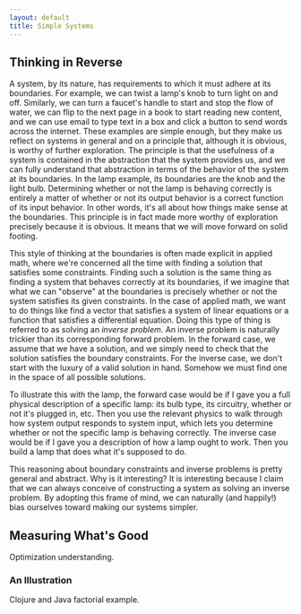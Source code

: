 ```yaml
---
layout: default
title: Simple Systems
---
```


<h2> Thinking in Reverse </h2>
A system, by its nature, has requirements to which it must adhere at its boundaries. 
For example, we can twist a lamp's knob to turn light on and off.
Similarly, we can turn a faucet's handle to start and stop the flow of water,
we can flip to the next page in a book to start reading new content, and we can use 
email to type text in a box and click a button to send words across the
internet. These examples are simple enough, but they make us reflect on systems
in general and on a principle that, although it is obvious, is worthy of further
exploration. The principle is that the usefulness of a system
is contained in the abstraction that the system provides us, and we can fully understand
that abstraction in terms of the behavior of the system at its boundaries. 
In the lamp example, its boundaries are the knob and the light bulb. Determining whether
or not the lamp is behaving correctly is entirely a matter of whether or not its 
output behavior is a correct function of its input behavior. In other words, it's all 
about how things make sense at the boundaries. This principle is in fact made more worthy
of exploration precisely because it is obvious. It means that we will move forward
on solid footing. 

This style of thinking at the boundaries is often made explicit in applied math, where
we're concerned all the time with finding a solution that satisfies some constraints. 
Finding such a solution is the same thing as finding a system that behaves correctly
at its boundaries, if we imagine that what we can "observe" at the boundaries is
precisely whether or not the system satisfies its given constraints.  In the
case of applied math, we want to do things like find a vector that satisfies
a system of linear equations or a function that satisfies a differential equation.
Doing this type of thing is referred to as solving an *inverse problem*. An inverse
problem is naturally trickier than its corresponding forward problem. In the forward
case, we assume that we have a solution, and we simply need to check that the solution
satisfies the boundary constraints. For the inverse case, we don't start with the luxury
of a valid solution in hand. Somehow we must find one in the space of 
all possible solutions. 

To illustrate this with the lamp, the forward case would be if I gave you a full
physical description of a specific lamp: its bulb type, its circuitry, whether or not it's
plugged in, etc. Then you use the relevant physics to walk through how system output
responds to system input, which lets you determine whether or not the specific lamp is 
behaving correctly. The inverse case would be if I gave you a description of how a lamp
ought to work. Then you build a lamp that does what it's supposed to do. 

This reasoning about boundary constraints and inverse problems is pretty general and 
abstract. Why is it interesting? It is interesting because I claim that we
can always conceive of constructing a system as solving an inverse problem. By
adopting this frame of mind, we can naturally (and happily!) bias ourselves toward
making our systems simpler. 

<h2> Measuring What's Good </h2>

Optimization understanding. 

<h3> An Illustration </h3>

Clojure and Java factorial example. 


 
